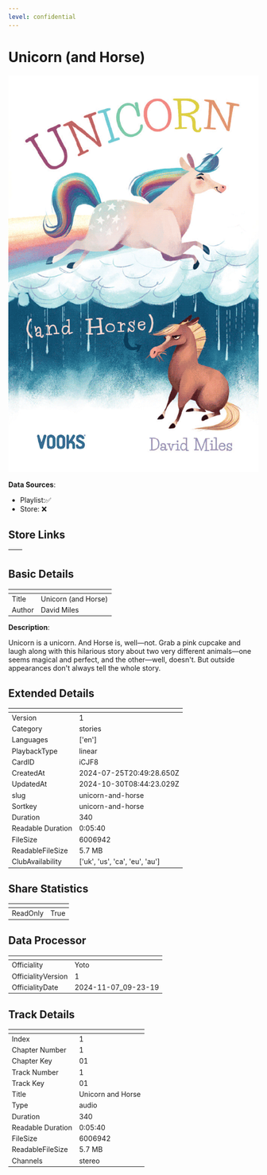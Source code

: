 ```yaml
---
level: confidential
---
```

# Unicorn (and Horse)

![card_[iCJF8].png](../../img/cards/card_[iCJF8].png)

**Data Sources**: 

- Playlist:✅
- Store: ❌


## Store Links

| <!-- --> | <!-- --> |
| - | - |


## Basic Details

| <!-- --> | <!-- --> |
| - | - |
| Title | Unicorn (and Horse) |
| Author | David Miles |

**Description**:

Unicorn is a unicorn. And Horse is, well—not. Grab a pink cupcake and laugh along with this hilarious story about two very different animals—one seems magical and perfect, and the other—well, doesn't. But outside appearances don't always tell the whole story.


## Extended Details

| <!-- --> | <!-- --> |
| - | - |
| Version | 1 |
| Category | stories |
| Languages | ['en'] |
| PlaybackType | linear |
| CardID | iCJF8 |
| CreatedAt | 2024-07-25T20:49:28.650Z |
| UpdatedAt | 2024-10-30T08:44:23.029Z |
| slug | unicorn-and-horse |
| Sortkey | unicorn-and-horse |
| Duration | 340 |
| Readable Duration | 0:05:40 |
| FileSize | 6006942 |
| ReadableFileSize | 5.7 MB |
| ClubAvailability | ['uk', 'us', 'ca', 'eu', 'au'] |


## Share Statistics

| <!-- --> | <!-- --> |
| - | - |
| ReadOnly | True |


## Data Processor

| <!-- --> | <!-- --> |
| - | - |
| Officiality | Yoto
| OfficialityVersion | 1
| OfficialityDate | 2024-11-07_09-23-19


## Track Details

| <!-- --> | <!-- --> |
| - | - |
| Index | 1 |
| Chapter Number | 1 |
| Chapter Key | 01 |
| Track Number | 1 |
| Track Key | 01 |
| Title | Unicorn and Horse |
| Type | audio |
| Duration | 340 |
| Readable Duration | 0:05:40 |
| FileSize | 6006942 |
| ReadableFileSize | 5.7 MB |
| Channels | stereo |

